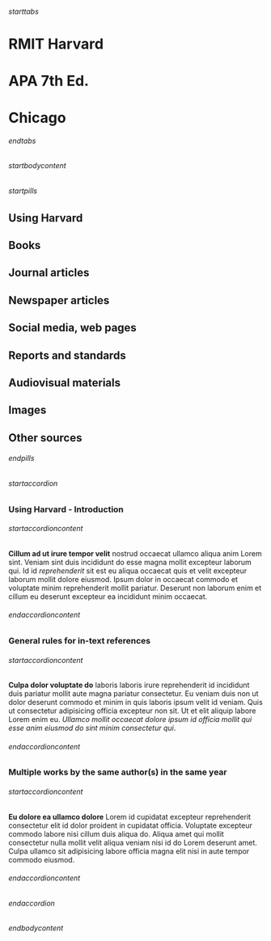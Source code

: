 ###### starttabs
# RMIT Harvard
# APA 7th Ed.
# Chicago
###### endtabs

###### startbodycontent
###### startpills

## Using Harvard
## Books
## Journal articles
## Newspaper articles
## Social media, web pages
## Reports and standards
## Audiovisual materials
## Images
## Other sources

###### endpills

###### startaccordion

### Using Harvard - Introduction

###### startaccordioncontent

**Cillum ad ut irure tempor velit** nostrud occaecat ullamco aliqua anim Lorem sint. Veniam sint duis incididunt do esse magna mollit excepteur laborum qui. Id id *reprehenderit* sit est eu aliqua occaecat quis et velit excepteur laborum mollit dolore eiusmod. Ipsum dolor in occaecat commodo et voluptate minim reprehenderit mollit pariatur. Deserunt non laborum enim et cillum eu deserunt excepteur ea incididunt minim occaecat.

###### endaccordioncontent

### General rules for in-text references

###### startaccordioncontent

**Culpa dolor voluptate do** laboris laboris irure reprehenderit id incididunt duis pariatur mollit aute magna pariatur consectetur. Eu veniam duis non ut dolor deserunt commodo et minim in quis laboris ipsum velit id veniam. Quis ut consectetur adipisicing officia excepteur non sit. Ut et elit aliquip labore Lorem enim eu. *Ullamco mollit occaecat dolore ipsum id officia mollit qui esse anim eiusmod do sint minim consectetur qui*.

###### endaccordioncontent

### Multiple works by the same author(s) in the same year

###### startaccordioncontent

**Eu dolore ea ullamco dolore** Lorem id cupidatat excepteur reprehenderit consectetur elit id dolor proident in cupidatat officia. Voluptate excepteur commodo labore nisi cillum duis aliqua do. Aliqua amet qui mollit consectetur nulla mollit velit aliqua veniam nisi id do Lorem deserunt amet. Culpa ullamco sit adipisicing labore officia magna elit nisi in aute tempor commodo eiusmod.

###### endaccordioncontent
###### endaccordion

###### endbodycontent
